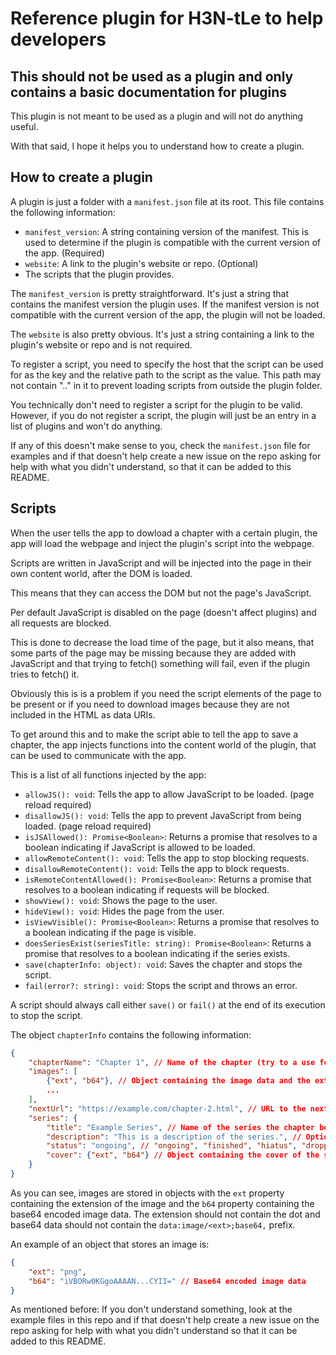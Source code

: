 # Reference plugin for H3N-tLe to help developers

## This should not be used as a plugin and only contains a basic documentation for plugins

This plugin is not meant to be used as a plugin and will not do anything useful.

With that said, I hope it helps you to understand how to create a plugin.

## How to create a plugin

A plugin is just a folder with a `manifest.json` file at its root.
This file contains the following information:

- `manifest_version`: A string containing version of the manifest. This is used to determine if the plugin is compatible with the current version of the app. (Required)
- `website`: A link to the plugin's website or repo. (Optional)
- The scripts that the plugin provides.

The `manifest_version` is pretty straightforward. It's just a string that contains the manifest version the plugin uses.
If the manifest version is not compatible with the current version of the app, the plugin will not be loaded.

The `website` is also pretty obvious. It's just a string containing a link to the plugin's website or repo and is not required.

To register a script, you need to specify the host that the script can be used for as the key and the relative path to the script as the value. This path may not contain ".." in it to prevent loading scripts from outside the plugin folder.

You technically don't need to register a script for the plugin to be valid. However, if you do not register a script, the plugin will just be an entry in a list of plugins and won't do anything.

If any of this doesn't make sense to you, check the `manifest.json` file for examples and if that doesn't help create a new issue on the repo asking for help with what you didn't understand, so that it can be added to this README.

## Scripts

When the user tells the app to dowload a chapter with a certain plugin, the app will load the webpage and inject the plugin's script into the webpage.

Scripts are written in JavaScript and will be injected into the page in their own content world, after the DOM is loaded.

This means that they can access the DOM but not the page's JavaScript.

Per default JavaScript is disabled on the page (doesn't affect plugins) and all requests are blocked.

This is done to decrease the load time of the page, but it also means, that some parts of the page may be missing because they are added with JavaScript and that trying to fetch() something will fail, even if the plugin tries to fetch() it.

Obviously this is is a problem if you need the script elements of the page to be present or if you need to download images because they are not included in the HTML as data URIs.

To get around this and to make the script able to tell the app to save a chapter, the app injects functions into the content world of the plugin, that can be used to communicate with the app.

This is a list of all functions injected by the app:

- `allowJS(): void`: Tells the app to allow JavaScript to be loaded. (page reload required)
- `disallowJS(): void`: Tells the app to prevent JavaScript from being loaded. (page reload required)
- `isJSAllowed(): Promise<Boolean>`: Returns a promise that resolves to a boolean indicating if JavaScript is allowed to be loaded.
- `allowRemoteContent(): void`: Tells the app to stop blocking requests.
- `disallowRemoteContent(): void`: Tells the app to block requests.
- `isRemoteContentAllowed(): Promise<Boolean>`: Returns a promise that resolves to a boolean indicating if requests will be blocked.
- `showView(): void`: Shows the page to the user.
- `hideView(): void`: Hides the page from the user.
- `isViewVisible(): Promise<Boolean>`: Returns a promise that resolves to a boolean indicating if the page is visible.
- `doesSeriesExist(seriesTitle: string): Promise<Boolean>`: Returns a promise that resolves to a boolean indicating if the series exists.
- `save(chapterInfo: object): void`: Saves the chapter and stops the script.
- `fail(error?: string): void`: Stops the script and throws an error.

A script should always call either `save()` or `fail()` at the end of its execution to stop the script.

The object `chapterInfo` contains the following information:

```JSON
{
	"chapterName": "Chapter 1", // Name of the chapter (try to a use formtat like "Chapter <chapter number>")
	"images": [
		{"ext", "b64"}, // Object containing the image data and the extension of the image.
		...
	],
	"nextUrl": "https://example.com/chapter-2.html", // URL to the next chapter - Optional
	"series": {
		"title": "Example Series", // Name of the series the chapter belongs to
		"description": "This is a description of the series.", // Optional
		"status": "ongoing", // "ongoing", "finished", "hiatus", "dropped", "unknown" - Optional
		"cover": {"ext", "b64"} // Object containing the cover of the series - Optional
	}
}
```

As you can see, images are stored in objects with the `ext` property containing the extension of the image and the `b64` property containing the base64 encoded image data. The extension should not contain the dot and base64 data should not contain the `data:image/<ext>;base64,` prefix.

An example of an object that stores an image is:

```JSON
{
	"ext": "png",
	"b64": "iVBORw0KGgoAAAAN...CYII=" // Base64 encoded image data
}
```

As mentioned before: If you don't understand something, look at the example files in this repo and if that doesn't help create a new issue on the repo asking for help with what you didn't understand so that it can be added to this README.
